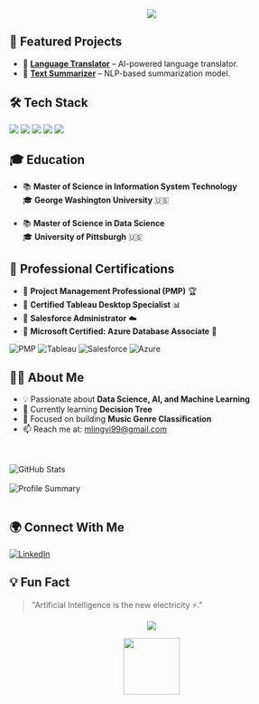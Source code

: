 <!-- Animated Banner -->
<p align="center">
  <img src="https://readme-typing-svg.herokuapp.com?color=F75C7E&size=25&center=true&vCenter=true&multiline=true&width=700&height=100&lines=🚀+Welcome+to+Summer's+GitHub+Profile!+👋;AI+%7C+Big+Data+%7C+Data+Science+%7C+Machine+Learning+%7C+PMP+%7C+BI">
</p>



<td width="65%" valign="top">
<h2>📌 Featured Projects</h2>
      <ul>
        <li>🔹 <b><a href="https://github.com/your-username/project-1">Language Translator</a></b> – AI-powered language translator.</li>
        <li>🔹 <b><a href="https://github.com/your-username/project-2">Text Summarizer</a></b> – NLP-based summarization model.</li>
      </ul>

<h2>🛠️ Tech Stack</h2>
      <p align="left">
        <img src="https://img.shields.io/badge/Python-grey?style=for-the-badge&logo=python">
        <img src="https://img.shields.io/badge/SQL-grey?style=for-the-badge&logo=mysql">
        <img src="https://img.shields.io/badge/PyTorch-grey?style=for-the-badge&logo=pytorch">
        <img src="https://img.shields.io/badge/R-grey?style=for-the-badge&logo=r">
        <img src="https://img.shields.io/badge/SAS-grey?style=for-the-badge&logo=sas">
      </p>

  <h2>🎓 Education</h2>
      <ul align="left">
        <li>📚 <b>Master of Science in Information System Technology</b><br>
          🎓 <b>George Washington University</b> 🇺🇸 <br>
        </li>
        <br>
        <li>📚 <b>Master of Science in Data Science</b><br>
          🎓 <b>University of Pittsburgh</b> 🇺🇸 <br>
        </li>
      </ul>

  <h2>📜 Professional Certifications</h2>
      <ul align="left">
        <li>📌 <b>Project Management Professional (PMP)</b> 🏆</li>
        <li>📌 <b>Certified Tableau Desktop Specialist</b> 📊</li>
        <li>📌 <b>Salesforce Administrator</b> ☁️</li>
        <li>📌 <b>Microsoft Certified: Azure Database Associate</b> 🔵</li>
      </ul>
      <p align="left">
        <img src="https://img.shields.io/badge/PMP-grey?style=for-the-badge&logo=pmipmp" alt="PMP">
        <img src="https://img.shields.io/badge/Tableau-grey?style=for-the-badge&logo=tableau" alt="Tableau">
        <img src="https://img.shields.io/badge/Salesforce-grey?style=for-the-badge&logo=salesforce" alt="Salesforce">
        <img src="https://img.shields.io/badge/Azure-grey?style=for-the-badge&logo=microsoftazure" alt="Azure">
      </p>
<h2>👨‍💻 About Me</h2>
      <ul align="left">
        <li>💡 Passionate about <b>Data Science, AI, and Machine Learning</b></li>
        <li>🌱 Currently learning <b>Decision Tree</b></li>
        <li>🎯 Focused on building <b>Music Genre Classification</b></li>
        <li>📫 Reach me at: <a href="mailto:mlingyi99@gmail.com">mlingyi99@gmail.com</a></li>
      </ul>

<br><br>
      <img src="https://github-readme-stats.vercel.app/api?username=SummerMeng&show_icons=true&theme=cats" alt="GitHub Stats">
      <br><br>
      <img src="https://github-profile-summary-cards.vercel.app/api/cards/profile-details?username=SummerMeng&theme=cats" alt="Profile Summary">
      <br><br>
      
     
  <h2>🌍 Connect With Me</h2>
  <a href="https://www.linkedin.com/in/lingyi-summer-meng-pmp-053193103/" target="_blank">
  <img src="https://img.shields.io/badge/LinkedIn-grey?style=for-the-badge&logo=linkedin" alt="LinkedIn">
  </a>



<h2>💡 Fun Fact</h2>
      <blockquote>
        "Artificial Intelligence is the new electricity ⚡."
      </blockquote>
    </td>


<!-- Animated Footer -->
<p align="center">
  <img src="https://readme-typing-svg.herokuapp.com?color=36BCF7&size=22&center=true&vCenter=true&multiline=true&width=600&height=50&lines=Thanks+for+visiting!+Have+a+great+day!+🚀">
</p>

<!-- Cool Waving Hand -->
<p align="center">
  <img src="https://raw.githubusercontent.com/innng/innng/master/assets/kyubey.gif" width="100">
</p>
